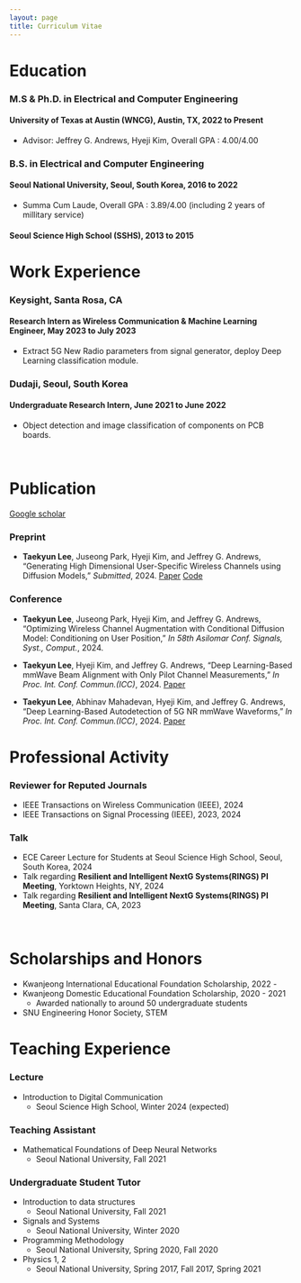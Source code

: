 ```yaml
---
layout: page
title: Curriculum Vitae
---
```



# Education

### M.S & Ph.D. in Electrical and Computer Engineering
#### University of Texas at Austin (WNCG), Austin, TX, 2022 to Present

* Advisor: Jeffrey G. Andrews, Hyeji Kim, Overall GPA : 4.00/4.00

### B.S. in Electrical and Computer Engineering
#### Seoul National University, Seoul, South Korea,	2016 to 2022

* Summa Cum Laude, Overall GPA : 3.89/4.00 (including 2 years of millitary service)

#### Seoul Science High School (SSHS), 2013 to 2015

# Work Experience

### Keysight, Santa Rosa, CA
#### Research Intern as Wireless Communication & Machine Learning Engineer,	May 2023 to July 2023

* Extract 5G New Radio parameters from signal generator, deploy Deep Learning classification module.

### Dudaji, Seoul, South Korea
#### Undergraduate Research Intern,	June 2021 to June 2022

* Object detection and image classification of components on PCB boards.
  
<br/>

# Publication

[Google scholar](https://scholar.google.com/citations?hl=ko&view_op=list_works&gmla=AC6lMd9r1b2qY7o9tvT95_yapyVXEJ3PV8j6vjoGcCgwl6e9nrUTdU2dduX9yYdDHfk4bNlyvIZ6_2k9LRjfSJnSx13HgLEHynLrbhyHJa1eWwU2-FSRvy80JoNIJbA&user=6xx9P3oAAAAJ)

### Preprint

- **Taekyun Lee**, Juseong Park, Hyeji Kim, and Jeffrey G. Andrews, “Generating High Dimensional User-Specific Wireless Channels using Diffusion Models,” _Submitted_, 2024. [Paper](https://www.arxiv.org/abs/2409.03924) [Code](https://github.com/taekyunl/cDDIM)

### Conference
- **Taekyun Lee**, Juseong Park, Hyeji Kim, and Jeffrey G. Andrews, “Optimizing Wireless Channel Augmentation with Conditional Diffusion
Model: Conditioning on User Position,” _In 58th Asilomar Conf. Signals, Syst., Comput._, 2024.

- **Taekyun Lee**, Hyeji Kim, and Jeffrey G. Andrews, “Deep Learning-Based mmWave Beam Alignment with Only Pilot Channel Measurements,” _In Proc. Int. Conf. Commun.(ICC)_, 2024. [Paper](https://ieeexplore.ieee.org/abstract/document/10622318)

- **Taekyun Lee**, Abhinav Mahadevan, Hyeji Kim, and Jeffrey G. Andrews, “Deep Learning-Based Autodetection of 5G NR mmWave Waveforms,” _In Proc. Int. Conf. Commun.(ICC)_, 2024. [Paper](https://ieeexplore.ieee.org/abstract/document/10623118)


# Professional Activity

### Reviewer for Reputed Journals

* IEEE Transactions on Wireless Communication (IEEE), 2024
* IEEE Transactions on Signal Processing (IEEE), 2023, 2024

### Talk

* ECE Career Lecture for Students at Seoul Science High School, Seoul, South Korea, 2024
* Talk regarding **Resilient and Intelligent NextG Systems(RINGS) PI Meeting**, Yorktown Heights, NY, 2024
* Talk regarding **Resilient and Intelligent NextG Systems(RINGS) PI Meeting**, Santa Clara, CA, 2023


<br/>

# Scholarships and Honors

* Kwanjeong International Educational Foundation Scholarship, 2022 - 
* Kwanjeong Domestic Educational Foundation Scholarship, 2020 - 2021
  * Awarded nationally to around 50 undergraduate students
* SNU Engineering Honor Society, STEM



# Teaching Experience

### Lecture

* Introduction to Digital Communication
  * Seoul Science High School, Winter 2024 (expected)

### Teaching Assistant

* Mathematical Foundations of Deep Neural Networks 
  * Seoul National University, Fall 2021
 
### Undergraduate Student Tutor

* Introduction to data structures 
  * Seoul National University, Fall 2021
* Signals and Systems
  * Seoul National University, Winter 2020
* Programming Methodology
  * Seoul National University, Spring 2020, Fall 2020
* Physics 1, 2
  * Seoul National University, Spring 2017, Fall 2017, Spring 2021
